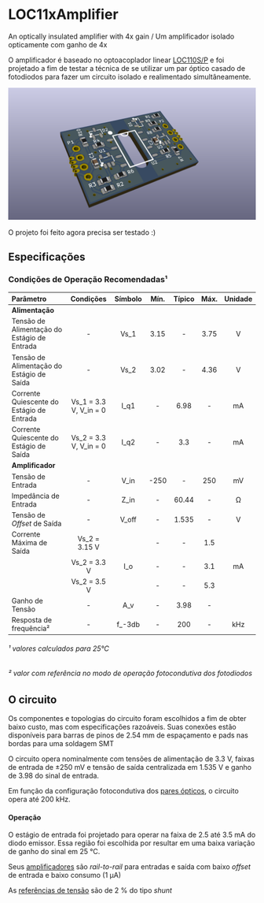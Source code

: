 # LOC11xAmplifier
An optically insulated amplifier with 4x gain / Um amplificador isolado opticamente com ganho de 4x

O amplificador é baseado no optoacoplador linear [LOC110S/P](circuit/kicadlib/datasheet/LOC110.pdf) e foi projetado a fim de testar a técnica de se utilizar um par óptico casado de fotodiodos para fazer um circuito isolado e realimentado simultâneamente.

![Visualização 3D da face superior da placa](/preview/LOC11xAmplifier_top_perspective.png)

O projeto foi feito agora precisa ser testado :)

## Especificações

### Condições de Operação Recomendadas¹

| Parâmetro | Condições | Símbolo | Mín. |Típico | Máx. | Unidade |
| :------- | :-------: | :-------: | :-------: | :-------: | :-------: | :-------: |
| **Alimentação** |
| Tensão de Alimentação do Estágio de Entrada | - | Vs_1 | 3.15 | - | 3.75 | V |
| Tensão de Alimentação do Estágio de Saída | - | Vs_2 | 3.02 | - | 4.36 | V |
| Corrente Quiescente do Estágio de Entrada | Vs_1 = 3.3 V, V_in = 0 | I_q1 | - | 6.98 | - | mA |
| Corrente Quiescente do Estágio de Saída | Vs_2 = 3.3 V, V_in = 0 | I_q2 | - | 3.3 | - | mA |
| **Amplificador** |
| Tensão de Entrada | - | V_in | -250 | - | 250 | mV |
| Impedância de Entrada |  - | Z_in | - | 60.44 | - | Ω |
| Tensão de _Offset_ de Saída | - | V_off | - | 1.535 | - | V |
| Corrente Máxima de Saída | Vs_2 = 3.15 V |  | - | - | 1.5 |  |
|                          | Vs_2 = 3.3 V | I_o | - | - | 3.1 | mA |
|                          | Vs_2 = 3.5 V | | - | - | 5.3 |  |
| Ganho de Tensão |  - | A_v | - | 3.98 | - |  |
| Resposta de frequência² | - | f_-3db | - | 200 | - | kHz
###### ¹ valores calculados para 25°C
###### ² valor com referência no modo de operação fotocondutiva dos fotodiodos

## O circuito

Os componentes e topologias do circuito foram escolhidos a fim de obter baixo custo, mas com especificações razoáveis. Suas conexões estão disponíveis para barras de pinos de 2.54 mm de espaçamento e pads nas bordas para uma soldagem SMT

O circuito opera nominalmente com tensões de alimentação de 3.3 V, faixas de entrada de ±250 mV e tensão de saída centralizada em 1.535 V e ganho de 3.98 do sinal de entrada.

Em função da configuração fotocondutiva dos [pares ópticos](circuit/kicadlib/datasheet/LOC110.pdf), o circuito opera até 200 kHz. 

#### Operação

O estágio de entrada foi projetado para operar na faixa de 2.5 até 3.5 mA do diodo emissor. Essa região foi escolhida por resultar em uma baixa variação de ganho do sinal em 25 °C. 

Seus [amplificadores](circuit/kicadlib/datasheet/tlv9001.pdf) são _rail-to-rail_ para entradas e saída com baixo _offset_ de entrada e baixo consumo (1 μA)

As [referências de tensão](circuit/kicadlib/datasheet/lm4040-n.pdf) são de 2 % do tipo _shunt_ 
